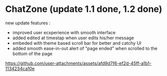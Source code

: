 # ChatZone (update 1.1 done, 1.2 done)

new update features :
- improved user ecxperience with smooth interface
-  added edited at timestap when user edits his/her message
- embeded with theme based scroll bar for better and catchy UI
- added smooth ease-in-out alert of "page ended" when scrolled to the bottom of the page 

https://github.com/user-attachments/assets/afd9d7f6-ef2d-45ff-a1b1-1134234ca10e




